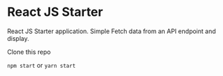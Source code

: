 # React JS Starter

React JS Starter application. Simple Fetch data from an API endpoint and display.

Clone this repo

`npm start` or `yarn start`
